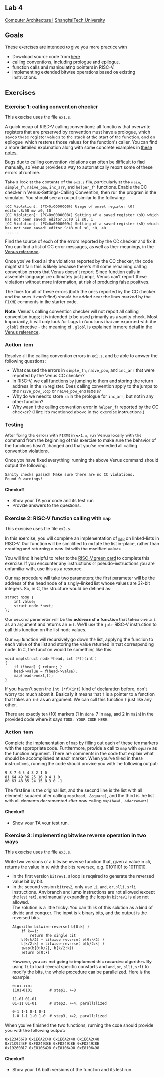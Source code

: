 ﻿Lab 4
-----

[Computer Architecture I](https://toast-lab.sist.shanghaitech.edu.cn/) [ShanghaiTech University](http://www.shanghaitech.edu.cn/)  

Goals
-----

These exercises are intended to give you more practice with

*   Download source code from [here](https://toast-lab.sist.shanghaitech.edu.cn/courses/CS110@ShanghaiTech/Spring-2023/labs/New%20Lab4/New%20Lab4.zip)
*   calling conventions, including prologue and epilogue.
*   function calls and manipulating pointers in RISC-V.
*   implementing extended bitwise operations based on existing instructions.

Exercises
---------

### Exercise 1: calling convention checker

This exercise uses the file `ex1.s`.

A quick recap of RISC-V calling conventions: all functions that overwrite registers that are preserved by convention must have a prologue, which saves those register values to the stack at the start of the function, and an epilogue, which restores those values for the function's caller. You can find a more detailed explanation along with some concrete examples in [these notes](https://inst.eecs.berkeley.edu/%7Ecs61c/resources/RISCV_Calling_Convention.pdf).

Bugs due to calling convention violations can often be difficult to find manually, so Venus provides a way to automatically report some of these errors at runtime.

Take a look at the contents of the `ex1.s` file, particularly at the `main`, `simple_fn`, `naive_pow`, `inc_arr`, and `helper_fn` functions. Enable the CC checker in Venus-Settings-Calling Convention, then run the program in the simulator. You should see an output similar to the following:

```
[CC Violation]: (PC=0x00000080) Usage of unset register t0! editor.S:58 mv a0, t0
[CC Violation]: (PC=0x0000008C) Setting of a saved register (s0) which has not been saved! editor.S:80 li s0, 1
[CC Violation]: (PC=0x00000094) Setting of a saved register (s0) which has not been saved! editor.S:83 mul s0, s0, a0
......
```

Find the source of each of the errors reported by the CC checker and fix it. You can find a list of CC error messages, as well as their meanings, in the [Venus reference](https://inst.eecs.berkeley.edu/%7Ecs61c/su21/resources/venus-reference/#calling-convention-checker).

Once you've fixed all the violations reported by the CC checker, the code might still fail: this is likely because there's still some remaining calling convention errors that Venus doesn't report. Since function calls in assembly language are ultimately just jumps, Venus can't report these violations without more information, at risk of producing false positives.

The fixes for all of these errors (both the ones reported by the CC checker and the ones it can't find) should be added near the lines marked by the `FIXME` comments in the starter code.

**Note:** Venus's calling convention checker will not report all calling convention bugs; it is intended to be used primarily as a sanity check. Most importantly, it will only look for bugs in functions that are exported with the `.globl` directive - the meaning of `.globl` is explained in more detail in the [Venus reference](https://inst.eecs.berkeley.edu/%7Ecs61c/su21/resources/venus-reference/#working-with-multiple-files).

### Action Item

Resolve all the calling convention errors in `ex1.s`, and be able to answer the following questions:

*   What caused the errors in `simple_fn`, `naive_pow`, and `inc_arr` that were reported by the Venus CC checker?
*   In RISC-V, we call functions by jumping to them and storing the return address in the `ra` register. Does calling convention apply to the jumps to the `naive_pow_loop` or `naive_pow_end` labels?
*   Why do we need to store `ra` in the prologue for `inc_arr`, but not in any other function?
*   Why wasn't the calling convention error in `helper_fn` reported by the CC checker? (Hint: it's mentioned above in the exercise instructions.)

### Testing

After fixing the errors with `FIXME` in `ex1.s`, run Venus locally with the command from the beginning of this exercise to make sure the behavior of the functions hasn't changed and that you've remedied all calling convention violations.

Once you have fixed everything, running the above Venus command should output the following:

```
Sanity checks passed! Make sure there are no CC violations.
Found 0 warnings!
```

#### Checkoff

*   Show your TA your code and its test run.
*   Provide answers to the questions.

### Exercise 2: RISC-V function calling with `map`

This exercise uses the file `ex2.s`.

In this exercise, you will complete an implementation of [`map`](https://en.wikipedia.org/wiki/Map_(higher-order_function)) on linked-lists in RISC-V. Our function will be simplified to mutate the list in-place, rather than creating and returning a new list with the modified values.

You will find it helpful to refer to the [RISC-V green card](https://toast-lab.sist.shanghaitech.edu.cn/courses/CS110@ShanghaiTech/Spring-2023/lecture_notes/riscvcard.pdf) to complete this exercise. If you encounter any instructions or pseudo-instructions you are unfamiliar with, use this as a resource.

Our `map` procedure will take two parameters; the first parameter will be the address of the head node of a singly-linked list whose values are 32-bit integers. So, in C, the structure would be defined as:

```
struct node {
    int value;
    struct node *next;
};
```

Our second parameter will be the **address of a function** that takes one `int` as an argument and returns an `int`. We'll use the `jalr` RISC-V instruction to call this function on the list node values.

Our `map` function will recursively go down the list, applying the function to each value of the list and storing the value returned in that corresponding node. In C, the function would be something like this:

```
void map(struct node *head, int (*f)(int))
{
    if (!head) { return; }
    head->value = f(head->value);
    map(head->next,f);
}
```

If you haven't seen the `int (*f)(int)` kind of declaration before, don't worry too much about it. Basically it means that `f` is a pointer to a function that takes an `int` as an argument. We can call this function `f` just like any other.

There are exactly ten (10) markers (1 in `done`, 7 in `map`, and 2 in `main`) in the provided code where it says `TODO: YOUR CODE HERE`.

### Action Item

Complete the implementation of `map` by filling out each of these ten markers with the appropriate code. Furthermore, provide a call to `map` with `square` as the function argument. There are comments in the code that explain what should be accomplished at each marker. When you've filled in these instructions, running the code should provide you with the following output:

```
9 8 7 6 5 4 3 2 1 0 
81 64 49 36 25 16 9 4 1 0 
80 63 48 35 24 15 8 3 0 -1 
```

The first line is the original list, and the second line is the list with all elements squared after calling `map(head, &square)`, and the third is the list with all elements decremented after now calling `map(head, &decrement)`.

#### Checkoff

*   Show your TA your test run.

### Exercise 3: implementing bitwise reverse operation in two ways

This exercise uses the file `ex3.s`.

Write two versions of a bitwise reverse function that, given a value in `a0`, returns the value in `a0` with the bits reversed, e.g. 01011101 to 10111010.

*   In the first version `bitrev1`, a loop is required to generate the reversed value bit by bit.
*   In the second version `bitrev2`, only use `li`, `and`, `or`, `slli`, `srli` instructions. Any branch and jump instructions are not allowed (except the last `ret`), and manually expanding the loop in `bitrev1` is also not allowed.  
    The solution is a little tricky. You can think of this solution as a kind of divide and conquer. The input is `k` binary bits, and the output is the reversed bits.
    ```
    Algorithm bitwise-reverse( b[0:k] )
        if k==1:
            return the single bit
        b[0:k/2] = bitwise-reverse( b[0:k/2] )
        b[k/2:k] = bitwise-reverse( b[k/2:k] )
        swap(b[0:k/2], b[k/2:k])
        return b[0:k]
    ```
    However, you are not going to implement this recursive algorithm. By using `li` to load several specific constants and `and`, `or`, `slli`, `srli` to modify the bits, the whole procedure can be parallelized. Here is the example:
    ```
    0101-1101
    1101-0101        # step1, k=8
    
    11-01 01-01
    01-11 01-01      # step2, k=4, parallelized
    
    0-1 1-1 0-1 0-1
    1-0 1-1 1-0 1-0  # step3, k=2, parallelized
    ```
    
When you've finished the two functions, running the code should provide you with the following output:

```
0x12345678 0x1E6A2C48 0x1E6A2C48 0x1E6A2C48 
0x71C924BF 0xFD24938E 0xFD24938E 0xFD24938E 
0x19260817 0xE8106498 0xE8106498 0xE8106498 
```

#### Checkoff

*   Show your TA both versions of the function and its test run.